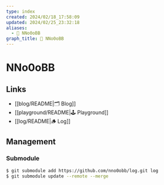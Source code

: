 ```yaml
---
type: index
created: 2024/02/18_17:58:09
updated: 2024/02/25_23:32:18
aliases:
  - 🎄 NNo0oBB
graph_title: 🎄 NNo0oBB
---
```


# NNo0oBB

## Links
- [[blog/README|🗂️ Blog]]
- [[playground/README|🕹️ Playground]]
- [[log/README|🪵 Log]]

## Management

### Submodule

```bash
$ git submodule add https://github.com/nno0obb/log.git log
$ git submodule update --remote --merge
```
